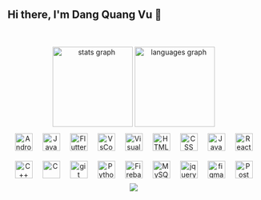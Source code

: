 ## Hi there, I'm Dang Quang Vu 👋

<br clear="both">


<br clear="both">
<div class="container">
  <div display="flex" align="center">
    <img src="https://github-readme-stats.vercel.app/api?username=dangvu2408&hide_title=false&hide_rank=false&show_icons=true&include_all_commits=true&count_private=true&disable_animations=false&theme=dracula&locale=en&hide_border=false" height="160" alt="stats graph" />
    <img src="https://github-readme-stats.vercel.app/api/top-langs?username=dangvu2408&locale=en&hide_title=false&layout=compact&card_width=320&langs_count=5&theme=dracula&hide_border=false" height="160" alt="languages graph" />
  </div>
  <div align="center" style="display:flex;flex-wrap: wrap;justify-content:center;align-items:center;">
    <img  alt="Android" width="35px" style="padding:10px;"  src="https://cdn.jsdelivr.net/gh/devicons/devicon/icons/android/android-original.svg"/>
    <img  alt="Java" width="35px" style="padding:10px;" src="https://cdn.jsdelivr.net/gh/devicons/devicon/icons/java/java-original.svg" />
    <img  alt="Flutter" width="35px" style="padding:10px;" src="https://cdn.jsdelivr.net/gh/devicons/devicon/icons/flutter/flutter-original.svg" />
    <img  alt="VsCode" width="35px" style="padding:10px;" src="https://cdn.jsdelivr.net/gh/devicons/devicon/icons/vscode/vscode-original.svg" />
    <img  alt="VisualStudio" width="35px" style="padding:10px;"  src="https://cdn.jsdelivr.net/gh/devicons/devicon/icons/visualstudio/visualstudio-plain.svg" />
    <img  alt="HTML" width="35px" style="padding:10px;" src="https://cdn.jsdelivr.net/gh/devicons/devicon/icons/html5/html5-plain.svg" />
    <img  alt="CSS" width="35px" style="padding:10px;" src="https://cdn.jsdelivr.net/gh/devicons/devicon/icons/css3/css3-plain.svg" />
    <img  alt="JavaScript" width="35px" style="padding:10px;" src="https://cdn.jsdelivr.net/gh/devicons/devicon/icons/javascript/javascript-plain.svg" />
    <img  alt="React" width="35px" style="padding:10px;" src="https://cdn.jsdelivr.net/gh/devicons/devicon/icons/react/react-original.svg" />
    <img  alt="C++" width="35px" style="padding:10px;" src="https://cdn.jsdelivr.net/gh/devicons/devicon/icons/cplusplus/cplusplus-original.svg" />
    <img  alt="C" width="35px" style="padding:10px;" src="https://cdn.jsdelivr.net/gh/devicons/devicon/icons/c/c-original.svg" />
    <img  alt="git" width="35px" style="padding:10px;" src="https://www.vectorlogo.zone/logos/git-scm/git-scm-icon.svg"/>
    <img  alt="Python" width="35px" style="padding:10px;" src="https://cdn.jsdelivr.net/gh/devicons/devicon/icons/python/python-original.svg" />
    <img  alt="Firebase" width="35px" style="padding:10px;" src="https://www.vectorlogo.zone/logos/firebase/firebase-icon.svg"/>
    <img  alt="MySQL" width="35px" style="padding:10px;" src="https://cdn.jsdelivr.net/gh/devicons/devicon/icons/mysql/mysql-original-wordmark.svg" />
    <img  alt="jquery" width="35px" style="padding:10px;" src="https://cdn.jsdelivr.net/gh/devicons/devicon/icons/jquery/jquery-original-wordmark.svg"  />
    <img  alt="figma" width="35px" style="padding:10px;" src="https://www.vectorlogo.zone/logos/figma/figma-icon.svg"/>
    <img  alt="Postman" width="35px" style="padding:10px;" src="https://cdn.jsdelivr.net/gh/devicons/devicon/icons/postman/postman-original.svg" />
  </div>
  <div align="center" width="100%">
    <img src="https://github-readme-activity-graph.vercel.app/graph?username=dangvu2408&theme=react-dark&hide_border=true&bg_color=20232A">
  </div>
</div>


